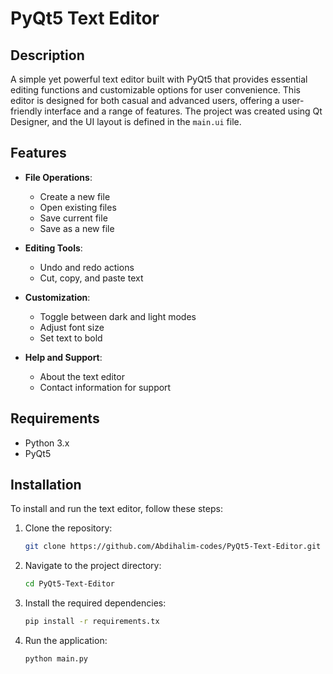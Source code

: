 # PyQt5 Text Editor

## Description
A simple yet powerful text editor built with PyQt5 that provides essential editing functions and customizable options for user convenience. This editor is designed for both casual and advanced users, offering a user-friendly interface and a range of features. The project was created using Qt Designer, and the UI layout is defined in the `main.ui` file.

## Features
- **File Operations**:
  - Create a new file
  - Open existing files
  - Save current file
  - Save as a new file

- **Editing Tools**:
  - Undo and redo actions
  - Cut, copy, and paste text

- **Customization**:
  - Toggle between dark and light modes
  - Adjust font size
  - Set text to bold

- **Help and Support**:
  - About the text editor
  - Contact information for support

## Requirements
- Python 3.x
- PyQt5

## Installation
To install and run the text editor, follow these steps:
1. Clone the repository:
   ```bash
   git clone https://github.com/Abdihalim-codes/PyQt5-Text-Editor.git

2. Navigate to the project directory:
   ```bash
   cd PyQt5-Text-Editor
3. Install the required dependencies:
   ```bash
   pip install -r requirements.tx
4. Run the application:
   ```bash
   python main.py
